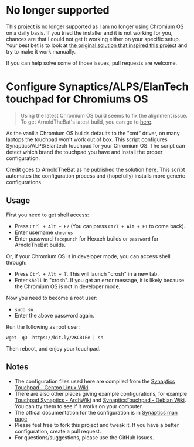 # No longer supported

This project is no longer supported as I am no longer using Chromium OS on a
daily basis. If you tried the installer and it is not working for you, chances
are that I could not get it working either on your specific setup. Your best
bet is to look at
[the original solution that inspired this project](http://arnoldthebat.co.uk/wordpress/2013/01/08/how-to-get-the-touch-pad-working-in-chromium-os/)
and try to make it work manually.

If you can help solve some of those issues, pull requests are welcome.

# Configure Synaptics/ALPS/ElanTech touchpad for Chromiums OS

> Using the latest Chromium OS build seems to fix the alignment issue. To get ArnoldTheBat's latest build, you can go to [here](http://chromium.arnoldthebat.co.uk/).

As the vanilla Chromium OS builds defaults to the "cmt" driver, on many laptops the touchpad won't work out of box. This script configures Synaptics/ALPS/Elantech touchpad for your Chromium OS. The script can detect which brand the touchpad you have and install the proper configuration.

Credit goes to ArnoldTheBat as he published the solution [here](http://arnoldthebat.co.uk/wordpress/2013/01/08/how-to-get-the-touch-pad-working-in-chromium-os/). This script automates the configuration process and (hopefully) installs more generic configurations.

## Usage
First you need to get shell access:
 * Press `Ctrl + Alt + F2` (You can press `Ctrl + Alt + F1` to come back).
 * Enter username `chronos`
 * Enter password `facepunch` for Hexxeh builds or `password` for ArnoldTheBat builds.

Or, if your Chromium OS is in developer mode, you can access shell through:
 * Press `Ctrl + Alt + T`. This will launch "crosh" in a new tab.
 * Enter `shell` in "crosh". If you get an error message, it is likely because the Chromium OS is not in developer mode.

Now you need to become a root user:
 * `sudo su`
 * Enter the above password again.

Run the following as root user:

    wget -qO- https://bit.ly/2KCB1Ee | sh

Then reboot, and enjoy your touchpad.

## Notes
 * The configuration files used here are compiled from the [Synaptics Touchpad - Gentoo Linux Wiki](http://en.gentoo-wiki.com/wiki/Synaptics_Touchpad).
 * There are also other places giving example configurations, for example [Touchpad Synaptics - ArchWiki](https://wiki.archlinux.org/index.php/Touchpad_Synaptics) and [SynapticsTouchpad - Debian Wiki](http://wiki.debian.org/SynapticsTouchpad). You can try them to see if it works on your computer.
 * The offical documentation for the configuration is in [Synaptics man page](http://www.x.org/releases/X11R7.6/doc/man/man4/synaptics.4.xhtml)
 * Please feel free to fork this project and tweak it. If you have a better configuration, create a pull request.
 * For questions/suggestions, please use the GitHub Issues.
